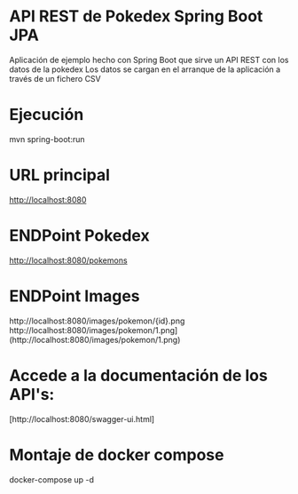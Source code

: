 # API REST de Pokedex Spring Boot JPA

Aplicación de ejemplo hecho con Spring Boot que sirve un API REST con los datos de la pokedex
Los datos se cargan en el arranque de la aplicación a través de un fichero CSV 

# Ejecución
mvn spring-boot:run

# URL principal
[http://localhost:8080](http://localhost:8080)

# ENDPoint Pokedex
[http://localhost:8080/pokemons](http://localhost:8080/pokemons)

# ENDPoint Images
http://localhost:8080/images/pokemon/{id}.png
http://localhost:8080/images/pokemon/1.png](http://localhost:8080/images/pokemon/1.png)
# Accede a la documentación de los API's: 
[http://localhost:8080/swagger-ui.html]
# Montaje de docker compose
docker-compose up -d
 